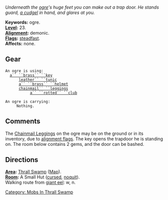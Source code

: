 *Underneath the [ogre](Ogres.md "wikilink")'s huge feet you can make out
a trap door. He stands guard, [a cudgel](Rotted_Club.md "wikilink") in
hand, and glares at you.*

**Keywords:** ogre.  
**[Level](Level.md "wikilink"):** 23.  
**[Alignment](Alignment.md "wikilink"):** demonic.  
**[Flags](:Category:_Mob_Types.md "wikilink"):**
[steadfast](Sentinel_Mobs.md "wikilink").  
**Affects:** none.  

## Gear

`An ogre is using:`  
<worn around neck>`  `[`a`` ``brass`` ``key`](Brass_Key.md "wikilink")  
<worn on body>`      `[`leather`` ``tunic`](Leather_Tunic.md "wikilink")  
<worn on head>`      `[`a`` ``brass`` ``helmet`](Brass_Helmet.md "wikilink")  
<worn on legs>`      `[`chainmail`` ``leggings`](Chainmail_Leggings.md "wikilink")  
<wielded>`           `[`a`` ``rotted`` ``club`](Rotted_Club.md "wikilink")

`An ogre is carrying:`  
`     Nothing.`

## Comments

The [Chainmail Leggings](Chainmail_Leggings "wikilink") on the ogre may
be on the ground or in its inventory, due to [alignment
flags](Anti-Evil_Flag.md "wikilink"). The key opens the trapdoor he is
standing on. The room below contains 2 gems, and the door can be bashed.

## Directions

**[Area](:Category:_Areas.md "wikilink"):** [Thrall
Swamp](:Category:_Thrall_Swamp.md "wikilink")
([Map](Thrall_Swamp_Map.md "wikilink")).  
**[Room](:Category:_Rooms.md "wikilink"):** A Small Hut
([cursed](Cursed_Rooms.md "wikilink"),
[noquit](No-Quit_Rooms.md "wikilink")).  
Walking route from [giant eel](Giant_Eel.md "wikilink"): w, n.

[Category: Mobs In Thrall
Swamp](Category:_Mobs_In_Thrall_Swamp "wikilink")
